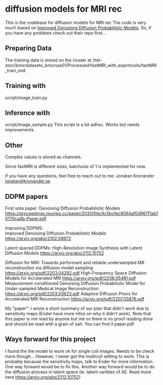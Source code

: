 # diffusion models for MRI rec

This is the codebase for diffusion models for MRI rec The code is very much based on [Improved Denoising Diffusion Probabilistic Models](https://arxiv.org/abs/2102.09672). So, if you have any problems check out their repo first...

## Preparing Data

The training data is stored on the cluster at /itet-stor/<username>/bmicdatasets_bmicnas01/Processed/fastMRI_with_espiritcoils/fastMRI_train_mid

## Training with 
script/image_train.py

## Inference with 
script/image_sample.py
This script is a bit adhoc. Works but needs improvements. 

## Other
Complex values is stored as channels. 

Since fastMRI is different sizes, batchsize of 1 is implemented for now.

If you have any questions, feel free to reach out to me: Jonatan Kronander jonatan@kronander.se

## DDPM papers
First sota paper:
Denoising Diffusion Probabilistic Models
https://proceedings.neurips.cc/paper/2020/file/4c5bcfec8584af0d967f1ab10179ca4b-Paper.pdf

Improving DDPMS:  
Improved Denoising Diffusion Probabilistic Models 
https://arxiv.org/abs/2102.09672

Latent spaced DDPMs:
High-Resolution Image Synthesis with Latent Diffusion Models https://arxiv.org/abs/2112.10752


Diffusion for MRI:
Towards performant and reliable undersampled MR reconstruction via diffusion model sampling https://arxiv.org/pdf/2203.04292.pdf
High-Frequency Space Diffusion Models for Accelerated MRI https://arxiv.org/pdf/2208.05481.pdf
Measurement-conditioned Denoising Diffusion Probabilistic Model for Under-sampled Medical Image Reconstruction https://arxiv.org/pdf/2203.03623.pdf
Adaptive Diffusion Priors for Accelerated MRI Reconstruction https://arxiv.org/pdf/2207.05876.pdf

My "paper": 
I wrote a short summary of our plan that didn't work due to sensitivity maps (Ender have more infos on why it didn't work). 
Note that this paper is not read by anyone but me so there is no proof reading done and should be read with a grain of salt. 
You can find it paper.pdf

## Ways forward for this project
I found the the model to work ok for single coil images. Needs to be check more though... 
However, I never got the multicoil setting to work. This is probably because the sensitivity maps, talk to Ender for more information. 
One way forward would be to fix this. Another way forward would be to do the diffusion process in latent space (ie. latent varibles of AE. Read more here https://arxiv.org/abs/2112.10752)
